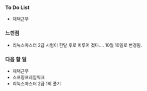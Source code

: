### To Do List

-  재택근무

  

### 느낀점

- 리눅스마스터 2급 시험이 한달 후로 미루어 졌다.... 10월 10일로 변경됨.



### 다음 할 일

-  재택근무
-  스프링프레임워크
-  리눅스마스터 2급 1회 풀기